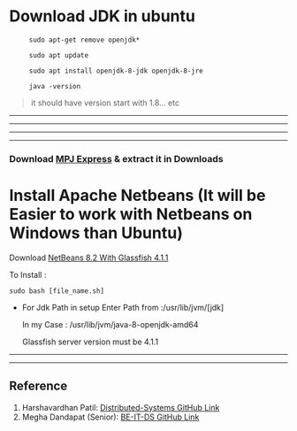 # Download JDK in ubuntu

```
     sudo apt-get remove openjdk*
```

```
     sudo apt update
```

```
     sudo apt install openjdk-8-jdk openjdk-8-jre
```

```
     java -version
```

> it should have version start with 1.8... etc 


---
---
---
---

### Download [MPJ Express](https://sourceforge.net/projects/mpjexpress/files/releases/mpj-v0_44.tar.gz/download) & extract it in Downloads         
 
# Install Apache Netbeans (It will be Easier to work with Netbeans on Windows than Ubuntu)      

Download [NetBeans 8.2 With Glassfish 4.1.1](https://drive.google.com/file/d/1Cg3Tn8ALQlrFyEGO3e6lH4h8cvECDylu/view?usp=sharing)

To Install :
    
    sudo bash [file_name.sh]

* For Jdk Path in setup Enter Path from :/usr/lib/jvm/[jdk]

  In my Case : /usr/lib/jvm/java-8-openjdk-amd64

  Glassfish server version must be 4.1.1


---
---

## Reference

1. Harshavardhan Patil: [Distributed-Systems GitHub Link](https://github.com/HarshvardhanP01/Distributed-Systems/tree/main)
2. Megha Dandapat (Senior): [BE-IT-DS GitHub Link](https://github.com/meghadandapat/BE-IT-DS)